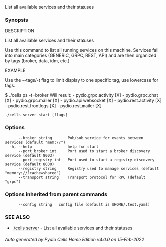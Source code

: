 List all available services and their statuses

### Synopsis


DESCRIPTION

  List all available services and their statuses

  Use this command to list all running services on this machine.
  Services fall into main categories (GENERIC, GRPC, REST, API) and are then organized by tags (broker, data, idm, etc.)

EXAMPLE

  Use the --tags/-t flag to limit display to one specific tag, use lowercase for tags.

  $ ./cells ps -t=broker
  Will result:
	- pydio.grpc.activity   [X]
	- pydio.grpc.chat       [X]
	- pydio.grpc.mailer     [X]
	- pydio.api.websocket   [X]
	- pydio.rest.activity   [X]
	- pydio.rest.frontlogs  [X]
	- pydio.rest.mailer     [X]



```
./cells server start [flags]
```

### Options

```
      --broker string       Pub/sub service for events between services (default "mem://")
  -h, --help                help for start
      --port_broker int     Port used to start a broker discovery service (default 8003)
      --port_registry int   Port used to start a registry discovery service (default 8000)
      --registry string     Registry used to manage services (default "memory://?cache=shared")
      --transport string    Transport protocol for RPC (default "grpc")
```

### Options inherited from parent commands

```
      --config string   config file (default is $HOME/.test.yaml)
```

### SEE ALSO

* [./cells server](./cells-server)	 - List all available services and their statuses

###### Auto generated by Pydio Cells Home Edition v4.0.0 on 15-Feb-2022

